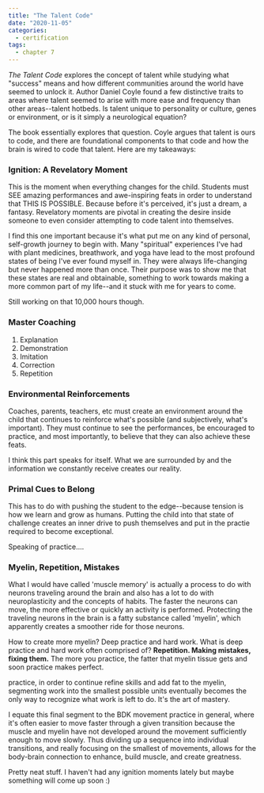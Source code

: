 ```yaml
---
title: "The Talent Code"
date: "2020-11-05"
categories:
  - certification
tags:
  - chapter 7
---
```

<em>The Talent Code</em> explores the concept of talent while studying what "success" means and how different communities around the world have seemed to unlock it. Author Daniel Coyle found a few distinctive traits to areas where talent seemed to arise with more ease and frequency than other areas--talent hotbeds. Is talent unique to personality or culture, genes or environment, or is it simply a neurological equation?

The book essentially explores that question. Coyle argues that talent is ours to code, and there are foundational components to that code and how the brain is wired to code that talent. Here are my takeaways:

### Ignition: A Revelatory Moment
This is the moment when everything changes for the child. Students must SEE amazing performances and awe-inspiring feats in order to understand that THIS IS POSSIBLE. Because before it's perceived, it's just a dream, a fantasy. Revelatory moments are pivotal in creating the desire inside someone to even consider attempting to code talent into themselves.

I find this one important because it's what put me on any kind of personal, self-growth journey to begin with. Many "spiritual" experiences I've had with plant medicines, breathwork, and yoga have lead to the most profound states of being I've ever found myself in. They were always  life-changing but never happened more than once. Their purpose was to show me that these states are real and obtainable, something to work towards making a more common part of my life--and it stuck with me for years to come.

Still working on that 10,000 hours though.

### Master Coaching 
1. Explanation
2. Demonstration
3. Imitation
4. Correction
5. Repetition

### Environmental Reinforcements 
Coaches, parents, teachers, etc must create an environment around the child that continues to reinforce what's possible (and subjectively, what's important). They must continue to see the performances, be encouraged to practice, and most importantly, to believe that they can also achieve these feats.

I think this part speaks for itself. What we are surrounded by and the information we constantly receive creates our reality.

### Primal Cues to Belong
This has to do with pushing the student to the edge--because tension is how we learn and grow as humans. Putting the child into that state of challenge creates an inner drive to push themselves and put in the practie required to become exceptional.

Speaking of practice.... 

### Myelin, Repetition, Mistakes

What I would have called 'muscle memory' is actually a process to do with neurons traveling around the brain and also has a lot to do with neuroplasticity and the concepts of habits. The faster the neurons can move, the more effective or quickly an activity is performed. Protecting the traveling neurons in the brain is a fatty substance called 'myelin', which apparently creates a smoother ride for those neurons. 

How to create more myelin? Deep practice and hard work. What is deep practice and hard work often comprised of? <strong>Repetition. Making mistakes, fixing them.</strong> The more you practice, the fatter that myelin tissue gets and soon practice makes perfect.

practice, in order to continue refine skills and add fat to the myelin, segmenting work into the smallest possible units eventually becomes the only way to recognize what work is left to do. It's the art of mastery.

I equate this final segment to the BDK movement practice in general, where it's often easier to move faster through a given transition because the muscle and myelin have not developed around the movement sufficiently enough to move slowly. Thus dividing up a sequence into individual transitions, and really focusing on the smallest of movements, allows for the body-brain connection to enhance, build muscle, and create greatness.

Pretty neat stuff. I haven't had any ignition moments lately but maybe something will come up soon :)
